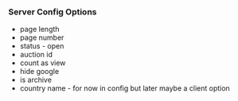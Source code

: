 ### Server Config Options
- page length
- page number
- status - open
- auction id
- count as view
- hide google
- is archive
- country name - for now in config but later maybe a client option